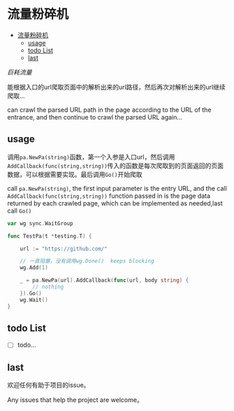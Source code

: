 # 流量粉碎机

* [流量粉碎机](#流量粉碎机)
    * [usage](#usage)
    * [todo List](#todo-List)
    * [last](#last)


_巨耗流量_

能根据入口的url爬取页面中的解析出来的url路径，然后再次对解析出来的url继续爬取...

can crawl the parsed URL path in the page according to the URL of the entrance, and then continue to crawl the parsed
URL again...

## usage

调用`pa.NewPa(string)`函数，第一个入参是入口url，然后调用`AddCallback(func(string,string))`传入的函数是每次爬取到的页面返回的页面数据，可以根据需要实现。最后调用`Go()`开始爬取

call `pa.NewPa(string)`, the first input parameter is the entry URL, and the call `AddCallback(func(string,string))`
function passed in is the page data returned by each crawled page, which can be implemented as needed,last call `Go()`

```go
var wg sync.WaitGroup

func TestPa(t *testing.T) {

	url := "https://github.com/"

	// 一直阻塞，没有调用wg.Done()  keeps blocking
	wg.Add(1)

	_ = pa.NewPa(url).AddCallback(func(url, body string) {
		// nothing
	}).Go()
	wg.Wait()
}
```
## todo List

- [ ] todo...

## last

欢迎任何有助于项目的issue。

Any issues that help the project are welcome。
